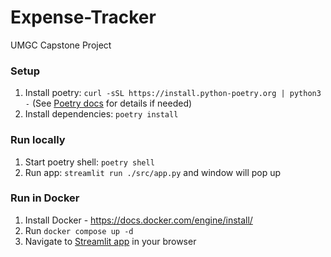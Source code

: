 # Expense-Tracker
UMGC Capstone Project

### Setup
1. Install poetry: `curl -sSL https://install.python-poetry.org | python3 -` (See [Poetry docs](https://python-poetry.org/docs/#installing-with-the-official-installer) for details if needed)
1. Install dependencies: `poetry install`

### Run locally
1. Start poetry shell: `poetry shell`
1. Run app: `streamlit run ./src/app.py` and window will pop up

### Run in Docker
1. Install Docker - https://docs.docker.com/engine/install/
1. Run `docker compose up -d`
1. Navigate to [Streamlit app](http://localhost:8501/) in your browser

